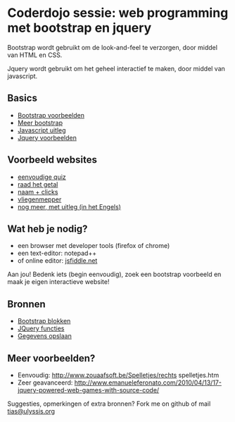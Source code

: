 Coderdojo sessie: web programming met bootstrap en jquery
=========================================================

Bootstrap wordt gebruikt om de look-and-feel te verzorgen, door middel van HTML en CSS.

Jquery wordt gebruikt om het geheel interactief te maken, door middel van javascript.


Basics
------
* [Bootstrap voorbeelden](http://getbootstrap.com/getting-started/#examples)
* [Meer bootstrap](http://startbootstrap.com/)
* [Javascript uitleg](http://learn.jquery.com/javascript-101/)
* [Jquery voorbeelden](http://www.w3schools.com/jquery/jquery_examples.asp)

Voorbeeld websites
------------------
* [eenvoudige quiz](eenvoudige-quiz/index.html)
* [raad het getal](raad-het-getal/index.html)
* [naam + clicks](TODO)
* [vliegenmepper](TODO)
* [nog meer, met uitleg (in het Engels)](http://davidbau.com/javascript/learn/00-preface.html)


Wat heb je nodig?
-----------------
* een browser met developer tools (firefox of chrome)
* een text-editor: notepad++
* of online editor: [jsfiddle.net](http://jsfiddle.net/)

Aan jou! Bedenk iets (begin eenvoudig), zoek een bootstrap voorbeeld en maak je eigen interactieve website!

Bronnen
-------
* [Bootstrap blokken](http://getbootstrap.com/components/)
* [JQuery functies](http://api.jquery.com/)
* [Gegevens opslaan](http://www.w3schools.com/html/html5_webstorage.asp)


Meer voorbeelden?
-----------------
* Eenvoudig: http://www.zouaafsoft.be/Spelletjes/rechts spelletjes.htm
* Zeer geavanceerd: http://www.emanueleferonato.com/2010/04/13/17-jquery-powered-web-games-with-source-code/


Suggesties, opmerkingen of extra bronnen? Fork me on github of mail tias@ulyssis.org

